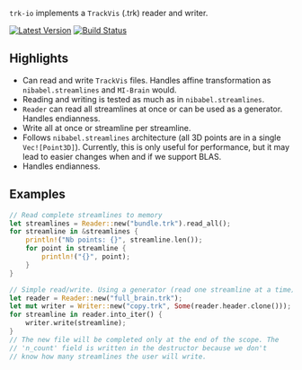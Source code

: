 `trk-io` implements a `TrackVis` (.trk) reader and writer.

[![Latest Version](https://img.shields.io/badge/crates.io-0.4.3-orange.svg)](https://crates.io/crates/trk-io) [![Build Status](https://travis-ci.org/imeka/trk-io.svg?branch=master)](https://travis-ci.org/imeka/trk-io)

Highlights
----------

- Can read and write `TrackVis` files. Handles affine transformation as
  ``nibabel.streamlines`` and ``MI-Brain`` would.
- Reading and writing is tested as much as in ``nibabel.streamlines``.
- ``Reader`` can read all streamlines at once or can be used as a generator.
  Handles endianness.
- Write all at once or streamline per streamline.
- Follows ``nibabel.streamlines`` architecture (all 3D points are in a single
  ``Vec![Point3D]``). Currently, this is only useful for performance, but it may
  lead to easier changes when and if we support BLAS.
- Handles endianness.

Examples
--------

```rust
// Read complete streamlines to memory
let streamlines = Reader::new("bundle.trk").read_all();
for streamline in &streamlines {
    println!("Nb points: {}", streamline.len());
    for point in streamline {
        println!("{}", point);
    }
}
```
```rust
// Simple read/write. Using a generator (read one streamline at a time)
let reader = Reader::new("full_brain.trk");
let mut writer = Writer::new("copy.trk", Some(reader.header.clone()));
for streamline in reader.into_iter() {
    writer.write(streamline);
}
// The new file will be completed only at the end of the scope. The
// 'n_count' field is written in the destructor because we don't
// know how many streamlines the user will write.
```

